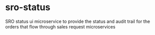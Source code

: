 # sro-status
SRO status ui microservice to provide the status and audit trail for the orders that flow through sales request microservices

